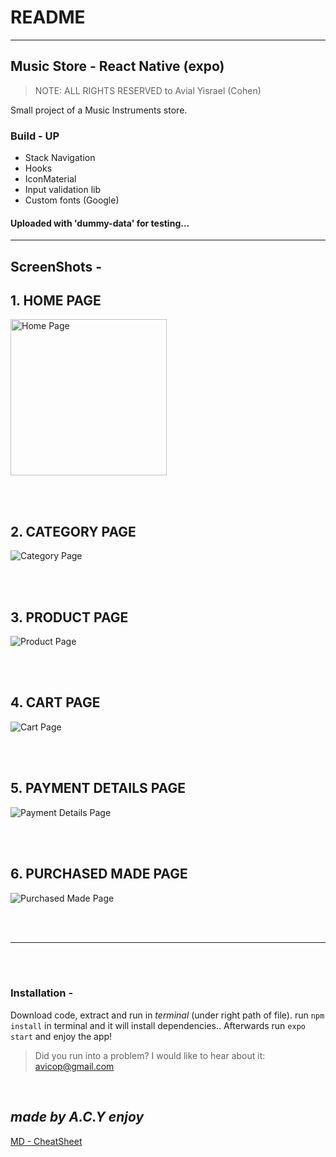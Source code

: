 # README
---
## Music Store - React Native (expo)

> NOTE: ALL RIGHTS RESERVED to Avial Yisrael (Cohen)

Small project of a Music Instruments store. 

### Build - UP
- Stack Navigation
- Hooks
- IconMaterial
- Input validation lib 
- Custom fonts (Google)

#### Uploaded with 'dummy-data' for testing...

---

## ScreenShots - 
## **1. HOME PAGE**

<img style="width:250px" style src="./assets/screenshots/HomePage.jpg" title="Home Page" />

<br><br>

## **2. CATEGORY PAGE**

<img style src="./assets/screenshots/CategoryPage.jpg" title="Category Page" />

<br><br>

## **3. PRODUCT PAGE**

<img style src="./assets/screenshots/ProductPage.jpg" title="Product Page" />

<br><br>

## **4. CART PAGE**

<img style src="./assets/screenshots/CartPage.jpg" title="Cart Page" />

<br><br>

## **5. PAYMENT DETAILS PAGE**

<img style src="./assets/screenshots/PaymentDetailsPage.jpg" title="Payment Details Page" />

<br><br>

## **6. PURCHASED MADE PAGE**

<img style src="./assets/screenshots/PurachasedMadePage.jpg" title="Purchased Made Page" />

<br><br>

---

<br><br>


### Installation - 

Download code, extract and run in *terminal* (under right path of file).
run `npm install` in terminal and it will install dependencies..
Afterwards run `expo start` and enjoy the app!

>Did you run into a problem? I would like to hear about it: avicop@gmail.com

<br>

**_made by A.C.Y enjoy_**
---

[MD - CheatSheet](./assets/md-CheatSheet.png)

